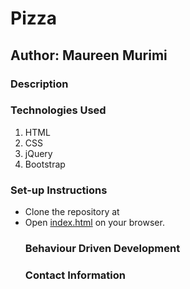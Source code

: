 # Pizza 

## Author: Maureen Murimi

### Description

### Technologies Used
<ol>
<li>HTML</li>
<li>CSS</li>
<li>jQuery</li>
<li>Bootstrap</li>
</ol>

### Set-up Instructions
<ul>
<li>Clone the repository at </li>
<li>Open <ins>index.html</ins> on your browser.</li>

### Behaviour Driven Development


### Contact Information
